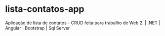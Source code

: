 # lista-contatos-app
Aplicação de lista de contatos - CRUD feita para trabalho de Web 2. | .NET | Angular | Bootstrap | Sql Server
